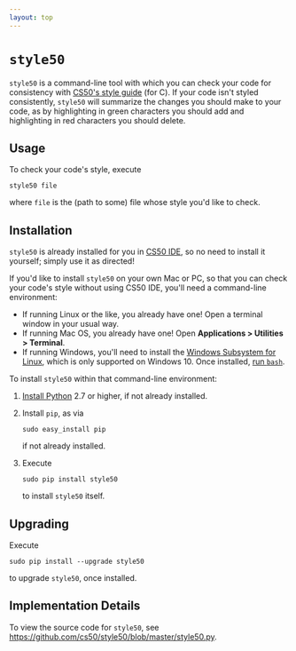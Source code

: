 ```yaml
---
layout: top
---
```


# `style50`

`style50` is a command-line tool with which you can check your code for consistency with [CS50's style guide](style) (for C). If your code isn't styled consistently, `style50` will summarize the changes you should make to your code, as by highlighting in <span class="bg-green p-1 text-white">green</span> characters you should add and highlighting in <span class="bg-red p-1 text-white">red</span> characters you should delete.

## Usage

To check your code's style, execute

```
style50 file
```

where `file` is the (path to some) file whose style you'd like to check.

## Installation

`style50` is already installed for you in [CS50 IDE](https://cs50.io/), so no need to install it yourself; simply use it as directed!

If you'd like to install `style50` on your own Mac or PC, so that you can check your code's style without using CS50 IDE, you'll need a command-line environment:

- If running Linux or the like, you already have one! Open a terminal window in your usual way.
- If running Mac OS, you already have one! Open **Applications > Utilities > Terminal**.
- If running Windows, you'll need to install the [Windows Subsystem for Linux](https://msdn.microsoft.com/commandline/wsl/about), which is only supported on Windows 10. Once installed, [run `bash`](https://blogs.windows.com/buildingapps/2016/03/30/run-bash-on-ubuntu-on-windows/).

To install `style50` within that command-line environment:

1. [Install Python](https://www.python.org/downloads/) 2.7 or higher, if not already installed.

1. Install `pip`, as via 

   ```
   sudo easy_install pip
   ```

   if not already installed.

1. Execute 

   ```
   sudo pip install style50
   ```
   to install `style50` itself.

## Upgrading

Execute

```
sudo pip install --upgrade style50
```

to upgrade `style50`, once installed.

## Implementation Details

To view the source code for `style50`, see <https://github.com/cs50/style50/blob/master/style50.py>.
